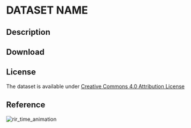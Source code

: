 # DATASET NAME

## Description


## Download

## License
The dataset is available under [Creative Commons 4.0 Attribution License](datset_temp/LICENSE)

## Reference
![rir_time_animation](https://github.com/user-attachments/assets/f17b02c8-61a3-4590-9921-6b8193d13b69)

